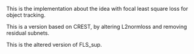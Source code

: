 This is the implementation about the idea with focal least square loss for object tracking.

This is a version based on CREST, by altering L2normloss and removing residual subnets.

This is the altered version of FLS_sup.